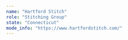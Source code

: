 ```yaml
---
name: "Hartford Stitch"
role: "Stitching Group"
state: "Connecticut"
mode_info: "https://www.hartfordstitch.com/"
---
```

